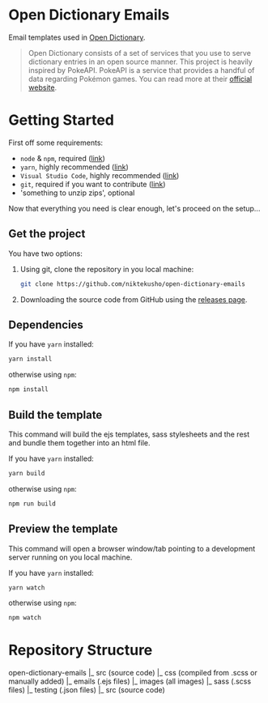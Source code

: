 # Open Dictionary Emails

Email templates used in [Open Dictionary](https://github.com/niktekusho/open-dictionary).

>Open Dictionary consists of a set of services that you use to serve dictionary entries in an open source manner.
>This project is heavily inspired by PokeAPI. PokeAPI is a service that provides a handful of data regarding Pokémon games. You can read more at their [official website](https://pokeapi.co).

# Getting Started

First off some requirements:

-  `node` & `npm`, required ([link](https://nodejs.org/en/))
-  `yarn`, highly recommended ([link](https://yarnpkg.com/lang/en/))
-  `Visual Studio Code`, highly recommended ([link](https://code.visualstudio.com/))
-  `git`, required if you want to contribute ([link](https://git-scm.com/))
-  'something to unzip zips', optional

Now that everything you need is clear enough, let's proceed on the setup...

## Get the project

You have two options:

1.  Using git, clone the repository in you local machine:

	```sh
	git clone https://github.com/niktekusho/open-dictionary-emails
	```

2.  Downloading the source code from GitHub using the [releases page](https://github.com/niktekusho/open-dictionary-emails/releases).

## Dependencies

If you have `yarn` installed:

```sh
yarn install
```

otherwise using `npm`:

```sh
npm install
```

## Build the template

This command will build the ejs templates, sass stylesheets and the rest and bundle them together into an html file.

If you have `yarn` installed:

```sh
yarn build
```

otherwise using `npm`:

```sh
npm run build
```

## Preview the template

This command will open a browser window/tab pointing to a development server running on you local machine.

If you have `yarn` installed:

```sh
yarn watch
```

otherwise using `npm`:

```sh
npm watch
```



# Repository Structure

open-dictionary-emails
|_ src (source code)
  |_ css (compiled from .scss or manually added)
  |_ emails (.ejs files)
  |_ images (all images)
  |_ sass (.scss files)
  |_ testing (.json files)
|_ src (source code)

